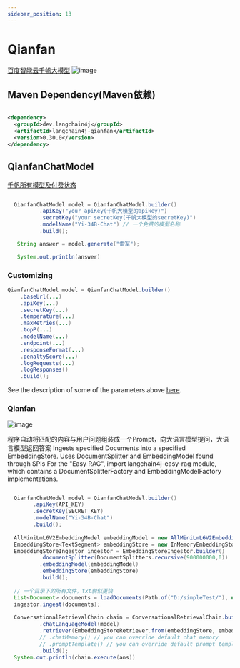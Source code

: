 ```yaml
---
sidebar_position: 13
---
```


# Qianfan
[百度智能云千帆大模型](https://console.bce.baidu.com/qianfan/ais/console/applicationConsole/application)
![image](https://github.com/langchain4j/langchain4j/assets/95265298/600f8006-4484-4a75-829c-c8c16a3130c2)
## Maven Dependency(Maven依赖)

```xml

<dependency>
  <groupId>dev.langchain4j</groupId>
  <artifactId>langchain4j-qianfan</artifactId>
  <version>0.30.0</version>
</dependency>

```


## QianfanChatModel
[千帆所有模型及付费状态](https://console.bce.baidu.com/qianfan/ais/console/onlineService)
```java

  QianfanChatModel model = QianfanChatModel.builder()
          .apiKey("your apiKey(千帆大模型的apikey)")
          .secretKey("your secretKey(千帆大模型的secretKey)")
          .modelName("Yi-34B-Chat") // 一个免费的模型名称 
          .build();

   String answer = model.generate("雷军");

   System.out.println(answer)

```
### Customizing

```java
QianfanChatModel model = QianfanChatModel.builder()
    .baseUrl(...)
    .apiKey(...)
    .secretKey(...)
    .temperature(...)
    .maxRetries(...)
    .topP(...)
    .modelName(...)
    .endpoint(...)
    .responseFormat(...)
    .penaltyScore(...)
    .logRequests(...)
    .logResponses()
    .build();
```

See the description of some of the parameters above [here](https://console.bce.baidu.com/tools/?u=qfdc#/api?product=QIANFAN&project=%E5%8D%83%E5%B8%86%E5%A4%A7%E6%A8%A1%E5%9E%8B%E5%B9%B3%E5%8F%B0&parent=Yi-34B-Chat&api=rpc%2F2.0%2Fai_custom%2Fv1%2Fwenxinworkshop%2Fchat%2Fyi_34b_chat&method=post).

### Qianfan
![image](https://github.com/langchain4j/langchain4j/assets/95265298/8056b2f7-97a4-4840-bcf7-9b16b7186f0a)

程序自动将匹配的内容与用户问题组装成一个Prompt，向大语言模型提问，大语言模型返回答案
Ingests specified Documents into a specified EmbeddingStore.
Uses DocumentSplitter and EmbeddingModel found through SPIs
For the "Easy RAG", import langchain4j-easy-rag module, which contains a DocumentSplitterFactory and EmbeddingModelFactory implementations.
```java

  QianfanChatModel model = QianfanChatModel.builder()
        .apiKey(API_KEY)
        .secretKey(SECRET_KEY)
        .modelName("Yi-34B-Chat")
        .build();
  
  AllMiniLmL6V2EmbeddingModel embeddingModel = new AllMiniLmL6V2EmbeddingModel();
  EmbeddingStore<TextSegment> embeddingStore = new InMemoryEmbeddingStore<>();
  EmbeddingStoreIngestor ingestor = EmbeddingStoreIngestor.builder()
          .documentSplitter(DocumentSplitters.recursive(900000000,0))
          .embeddingModel(embeddingModel)
          .embeddingStore(embeddingStore)
          .build();
  
  // 一个目录下的所有文件，txt貌似更快
  List<Document> documents = loadDocuments(Path.of("D:/simpleTest/"), new TextDocumentParser());
  ingestor.ingest(documents);
  
  ConversationalRetrievalChain chain = ConversationalRetrievalChain.builder()
          .chatLanguageModel(model)
          .retriever(EmbeddingStoreRetriever.from(embeddingStore, embeddingModel))
          // .chatMemory() // you can override default chat memory
          // .promptTemplate() // you can override default prompt template
          .build();
  System.out.println(chain.execute(ans))

```
